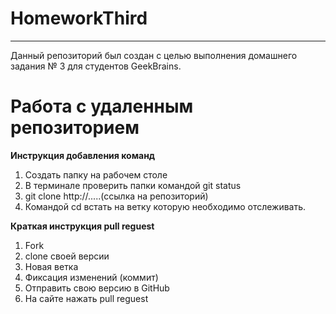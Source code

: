 # HomeworkThird

---

Данный репозиторий был создан с целью выполнения домашнего задания № 3 для студентов GeekBrains.

# Работа с удаленным репозиторием
**Инструкция добавления команд**

1. Создать папку на рабочем столе
2. В терминале проверить папки командой git status
3. git clone http://.....(ссылка на репозиторий)
4. Командой cd встать на ветку которую необходимо отслеживать.

**Краткая инструкция pull reguest**
1. Fork
2. clone своей версии
3. Новая ветка
4. Фиксация изменений (коммит)
5. Отправить свою версию в GitHub
6. На сайте нажать pull reguest
